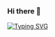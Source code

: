 ### Hi there 👋

<!--
**primepake/primepake** is a ✨ _special_ ✨ repository because its `README.md` (this file) appears on your GitHub profile.

Here are some ideas to get you started:

- 🔭 I’m currently working on ...
- 🌱 I’m currently learning ...
- 👯 I’m looking to collaborate on ...
- 🤔 I’m looking for help with ...
- 💬 Ask me about ...
- 📫 How to reach me: ...
- 😄 Pronouns: ...
- ⚡ Fun fact: ...
-->
[![Typing SVG](https://readme-typing-svg.herokuapp.com?font=Rubik+Distressed&pause=1000&color=3C65FFC6&width=435&lines=Hello%2C+I'm+a+Machine+Learning+Engineer;Currently%2C+Working+on+media+production)](https://git.io/typing-svg)
